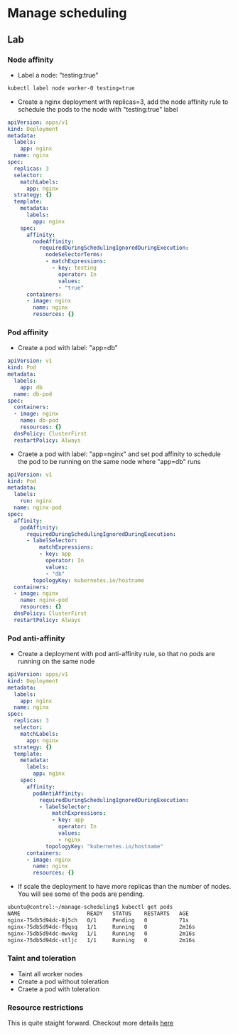# Manage scheduling

## Lab

### Node affinity

- Label a node: "testing:true"

``` bash
kubectl label node worker-0 testing=true
```

- Create a nginx deployment with replicas=3, add the node affinity rule to schedule the pods to the node with "testing:true" label

``` yaml
apiVersion: apps/v1
kind: Deployment
metadata:
  labels:
    app: nginx
  name: nginx
spec:
  replicas: 3
  selector:
    matchLabels:
      app: nginx
  strategy: {}
  template:
    metadata:
      labels:
        app: nginx
    spec:
      affinity:
        nodeAffinity:
          requiredDuringSchedulingIgnoredDuringExecution:
            nodeSelectorTerms:
            - matchExpressions:
              - key: testing
                operator: In
                values:
                - "true"
      containers:
      - image: nginx
        name: nginx
        resources: {}
```

### Pod affinity

- Create a pod with label: "app=db"

``` yaml
apiVersion: v1
kind: Pod
metadata:
  labels:
    app: db
  name: db-pod
spec:
  containers:
  - image: nginx
    name: db-pod
    resources: {}
  dnsPolicy: ClusterFirst
  restartPolicy: Always
```

- Craete a pod with label: "app=nginx" and set pod affinity to schedule the pod to be running on the same node where "app=db" runs

``` yaml
apiVersion: v1
kind: Pod
metadata:
  labels:
    run: nginx
  name: nginx-pod
spec:
  affinity:
    podAffinity:
      requiredDuringSchedulingIgnoredDuringExecution:
      - labelSelector:
          matchExpressions:
          - key: app
            operator: In
            values:
            - "db"
        topologyKey: kubernetes.io/hostname
  containers:
  - image: nginx
    name: nginx-pod
    resources: {}
  dnsPolicy: ClusterFirst
  restartPolicy: Always
```

### Pod anti-affinity

- Create a deployment with pod anti-affinity rule, so that no pods are running on the same node

``` yaml
apiVersion: apps/v1
kind: Deployment
metadata:
  labels:
    app: nginx
  name: nginx
spec:
  replicas: 3
  selector:
    matchLabels:
      app: nginx
  strategy: {}
  template:
    metadata:
      labels:
        app: nginx
    spec:
      affinity:
        podAntiAffinity:
          requiredDuringSchedulingIgnoredDuringExecution:
          - labelSelector:
              matchExpressions:
              - key: app
                operator: In
                values:
                - nginx
            topologyKey: "kubernetes.io/hostname"
      containers:
      - image: nginx
        name: nginx
        resources: {}
```

- If scale the deployment to have more replicas than the number of nodes. You will see some of the pods are pending.

``` bash
ubuntu@control:~/manage-scheduling$ kubectl get pods
NAME                     READY   STATUS    RESTARTS   AGE
nginx-75db5d94dc-8j5ch   0/1     Pending   0          71s
nginx-75db5d94dc-f9qsq   1/1     Running   0          2m16s
nginx-75db5d94dc-mwvkg   1/1     Running   0          2m16s
nginx-75db5d94dc-stljc   1/1     Running   0          2m16s
```

### Taint and toleration

- Taint all worker nodes
- Create a pod without toleration
- Craete a pod with toleration

### Resource restrictions

This is quite staight forward. Checkout more details [here](https://kubernetes.io/docs/concepts/configuration/manage-resources-containers/)
